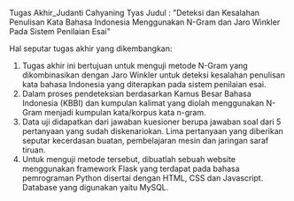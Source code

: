 Tugas Akhir_Judanti Cahyaning Tyas
Judul : "Deteksi dan Kesalahan Penulisan Kata Bahasa Indonesia Menggunakan N-Gram dan Jaro Winkler Pada Sistem Penilaian Esai"

Hal seputar tugas akhir yang dikembangkan:
1. Tugas akhir ini bertujuan untuk menguji metode N-Gram yang dikombinasikan dengan Jaro Winkler untuk deteksi kesalahan penulisan kata bahasa Indonesia yang diterapkan pada sistem penilaian esai.
2. Dalam proses pendeteksian berdasarkan Kamus Besar Bahasa Indonesia (KBBI) dan kumpulan kalimat yang diolah menggunakan N-Gram menjadi kumpulan kata/korpus kata n-gram. 
3. Data uji didapatkan dari jawaban kuesioner berupa jawaban soal dari 5 pertanyaan yang sudah diskenariokan. Lima pertanyaan yang diberikan seputar kecerdasan buatan, pembelajaran mesin dan jaringan saraf tiruan.
4. Untuk menguji metode tersebut, dibuatlah sebuah website menggunakan framework Flask yang terdapat pada bahasa pemrograman Python disertai dengan HTML, CSS dan Javascript. Database yang digunakan yaitu MySQL.
